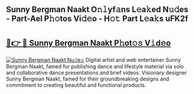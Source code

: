 ## Sunny Bergman Naakt O𝚗𝚕yf𝚊ns L𝚎a𝚔ed N𝚞𝚍es - Part-Ael P𝚑𝚘tos Vi𝚍𝚎o - H𝚘𝚝 Part L𝚎a𝚔s uFK2f

# <h2><a href="http://kf10jwo.oniu.top/?m=Sunny+Bergman+Naakt">🔗👉 🔴 Sunny Bergman Naakt P𝚑ot𝚘𝚜 V𝚒d𝚎o</a></h2>

[![Sunny Bergman Naakt Nu𝚍e𝚜](https://i.imgur.com/0qMVB7G.gif)](http://kf10jwo.oniu.top/?m=Sunny+Bergman+Naakt)
Digital artist and web entertainer Sunny Bergman Naakt, famed for publishing dance and lifestyle material via solo and collaborative dance presentations and brief videos. Visionary designer Sunny Bergman Naakt, famed for their groundbreaking designs and commitment to creating beautiful and functional products.  
